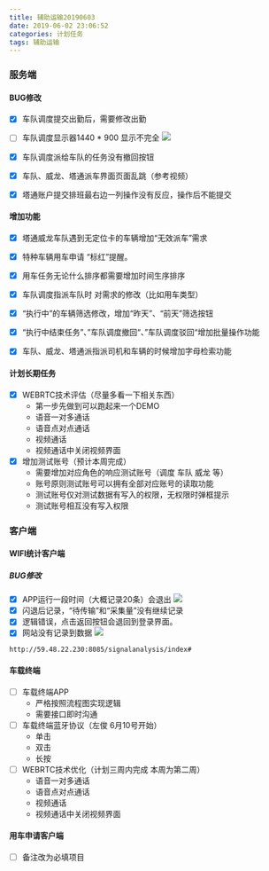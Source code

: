 ```yaml
---
title: 辅助运输20190603
date: 2019-06-02 23:06:52
categories: 计划任务
tags: 辅助运输
---
```



### 服务端
#### BUG修改

* [x] 车队调度提交出勤后，需要修改出勤
* [ ] 车队调度显示器1440 * 900 显示不完全
    ![](241559487875_.pic.jpg)
* [x] 车队调度派给车队的任务没有撤回按钮
* [x] 车队、威龙、塔通派车界面页面乱跳（参考视频）
* [x] 塔通账户提交排班最右边一列操作没有反应，操作后不能提交


#### 增加功能

* [x] 塔通威龙车队遇到无定位卡的车辆增加“无效派车”需求
* [x] 特种车辆用车申请 “标红”提醒。
* [x] 用车任务无论什么排序都需要增加时间生序排序
* [x] 车队调度指派车队时 对需求的修改（比如用车类型）
* [x] “执行中”的车辆筛选修改，增加“昨天”、“前天”筛选按钮
* [x] “执行中结束任务”、”车队调度撤回“、”车队调度驳回“增加批量操作功能
* [x] 车队、威龙、塔通派指派司机和车辆的时候增加字母检索功能


#### 计划长期任务
* [x] WEBRTC技术评估（尽量多看一下相关东西）
    * 第一步先做到可以跑起来一个DEMO
    * 语音一对多通话
    * 语音点对点通话 
    * 视频通话
    * 视频通话中关闭视频界面
* [x] 增加测试账号（预计本周完成）
    * 需要增加对应角色的响应测试账号（调度 车队 威龙 等）
    * 账号原则测试账号可以拥有全部对应账号的读取功能
    * 测试账号仅对测试数据有写入的权限，无权限时弹框提示
    * 测试账号相互没有写入权限
### 客户端
#### WIFI统计客户端
##### BUG修改
   * [x] APP运行一段时间（大概记录20条）会退出
    ![](221559482000_.pic.jpg)
   * [x] 闪退后记录，“待传输”和“采集量”没有继续记录
   * [x] 逻辑错误，点击返回按钮会退回到登录界面。
   * [x] 网站没有记录到数据
    ![](231559483030_.pic.jpg)
```
http://59.48.22.230:8085/signalanalysis/index#
```
   
   
    
#### 车载终端

* [ ] 车载终端APP 
    * 严格按照流程图实现逻辑
    * 需要接口即时沟通
* [ ] 车载终端蓝牙协议（左俊 6月10号开始）
    * 单击
    * 双击
    * 长按
* [ ] WEBRTC技术优化（计划三周内完成 本周为第二周）
    * 语音一对多通话
    * 语音点对点通话 
    * 视频通话
    * 视频通话中关闭视频界面


#### 用车申请客户端
* [ ] 备注改为必填项目
